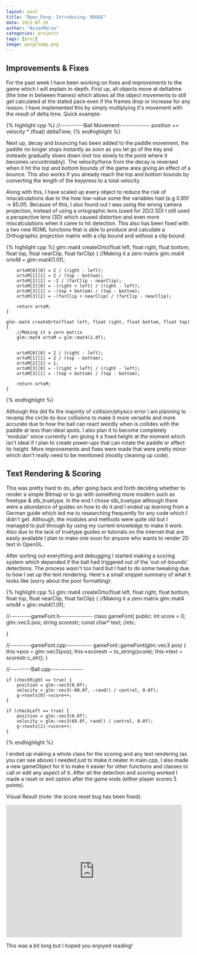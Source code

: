 ```yaml
---
layout: post
title: "Open_Pong: Introducing; ROUGE"
date: 2021-07-26
author: "AsianMario"
categories: projects
tags: [proj]
image: pongChamp.png
---
```


## Improvements & Fixes

For the past week I have been working on fixes and improvements to the game which I will explain in-depth. First up, all objects move at deltatime (the time in between frames) which allows all the object movements to still get calculated at the stated pace even if the frames drop or increase for any reason. I have implemented this by simply multiplying it's movement with the result of delta time. Quick example:

{% highlight cpp %}
//----------Ball Movement-------------
position += velocity \* (float) deltaTime;
{% endhighlight %}

Next up, decay and bouncing has been added to the paddle movement, the paddle no longer stops instantly as soon as you let go of the key and insteads gradually slows down (not too slowly to the point where it becomes uncontrolably). The velocity/force from the decay is reversed when it hit the top and bottom bounds of the game area giving an effect of a bounce. This also works if you already reach the top and bottom bounds by converting the length of the keypress to a total velocity.

Along with this, I have scaled up every object to reduce the risk of miscalculations due to the how low-value some the variables had (e.g 0.85f -> 85.0f). Because of this, I also found out I was using the wrong camera projection, instead of using a ortographic lens (used for 2D/2.5D) I still used a perspective lens (3D) which caused distortion and even more miscalculations when it came to hit detection. This also has been fixed with a two new ROML functions that is able to produce and calculate a Orthographic projection matrix with a clip bound and without a clip bound.

{% highlight cpp %}
glm::mat4 createOrto(float left, float right, float bottom, float top, float nearClip, float farClip) {
//Making it a zero matrix
glm::mat4 ortoM = glm::mat4(1.0f);

    	ortoM[0][0] = 2 / (right - left);
    	ortoM[1][1] = 2 / (top - bottom);
    	ortoM[2][2] = -2 / (farClip - nearClip);
    	ortoM[3][0] = -(right + left) / (right - left);
    	ortoM[3][1] = -(top + bottom) / (top - bottom);
    	ortoM[3][2] = -(farClip + nearClip) / (farClip - nearClip);

    	return ortoM;
    }

    glm::mat4 createOrto(float left, float right, float bottom, float top) {
    	//Making it a zero matrix
    	glm::mat4 ortoM = glm::mat4(1.0f);


    	ortoM[0][0] = 2 / (right - left);
    	ortoM[1][1] = 2 / (top - bottom);
    	ortoM[2][2] = 1;
    	ortoM[3][0] = -(right + left) / (right - left);
    	ortoM[3][1] = -(top + bottom) / (top - bottom);

    	return ortoM;
    }

{% endhighlight %}

Although this did fix the majority of collision/physics error I am planning to revamp the circle-to-box collisions to make it more versatile and more accurate due to how the ball can react weirdly when is collides with the paddle at less than ideal spots. I also plan it to become completely 'modular' since currently I am giving it a fixed height at the moment which isn't ideal if I plan to create power-ups that can rotate the paddle or affect its height. More improvements and fixes were made that were pretty minor which don't really need to be mentioned (mostly cleaning up code).

## Text Rendering & Scoring

This was pretty hard to do, after going back and forth deciding whether to render a simple Bitmap or to go with something more modern such as freetype & stb_truetype. In the end I chose stb_truetype although there were a abundance of guides on how to do it and I ended up learning from a German guide which led me to researching frequently for any code which I didn't get. Although, the modules and methods were quite old but I managed to pull through by using my current knowledge to make it work. Also due to the lack of truetype guides or tutorials on the internet that are easily available I plan to make one soon for anyone who wants to render 2D text in OpenGL.

After sorting out everything and debugging I started making a scoring system which depended if the ball had triggered out of the 'out-of-bounds' detections. The process wasn't too hard but I had to do some tweaking due to how I set up the text rendering. Here's a small snippet summary of what it looks like (sorry about the poor formatting):

{% highlight cpp %}
glm::mat4 createOrto(float left, float right, float bottom, float top, float nearClip, float farClip) {
//Making it a zero matrix
glm::mat4 ortoM = glm::mat4(1.0f);

//---------gameFont.h--------------
class gameFont{
public:
int score = 0;
glm::vec3 pos;
string scorestr;
const char\* text;
//etc.

}

//---------gameFont.cpp-----------
gameFont::gameFont(glm::vec3 pos) {
this->pos = glm::vec3(pos);
this->scorestr = to_string(score);
this->text = scorestr.c_str();
}

//---------Ball.cpp--------------

    if (checkRight == true) {
    	position = glm::vec3(0.0f);
    	velocity = glm::vec3(-60.0f, -rand() / control, 0.0f);
    	g->texts[0]->score++;
    }

    if (checkLeft == true) {
    	position = glm::vec3(0.0f);
    	velocity = glm::vec3(60.0f, rand() / control, 0.0f);
    	g->texts[1]->score++;
    }

{% endhighlight %}

I ended up making a whole class for the scoring and any text rendering (as you can see above) I needed just to make it neater in main.cpp, I also made a new gameObject for it to make it easier for other functions and classes to call or edit any aspect of it. After all the detection and scoring worked I made a reset or exit option after the game ends (either player scores 5 points).

Visual Result (note: the score reset bug has been fixed):

<iframe width="480" height="360" src="https://www.youtube.com/embed/CZx2U4x7I-8" title="YouTube video player" frameborder="0" allow="accelerometer; autoplay; clipboard-write; encrypted-media; gyroscope; picture-in-picture" allowfullscreen></iframe>

This was a bit long but I hoped you enjoyed reading!
